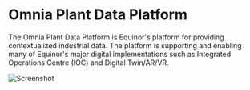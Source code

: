 # Omnia Plant Data Platform

The Omnia Plant Data Platform is Equinor's platform for providing contextualized industrial data. The platform is supporting and enabling 
many of Equinor's major digital implementations such as Integrated Operations Centre (IOC) and Digital Twin/AR/VR.

![Screenshot](/.attachments/overall_building_blocks.JPG")

